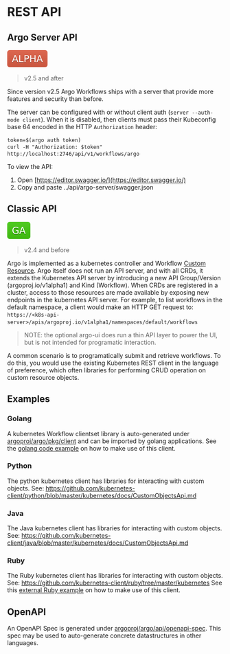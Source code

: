 # REST API

## Argo Server API

![alpha](assets/alpha.svg)

> v2.5 and after

Since version v2.5 Argo Workflows ships with a server that provide more features and security than before.

The server can be configured with or without client auth (`server --auth-mode client`). When it is disabled, then clients must pass their Kubeconfig base 64 encoded in the HTTP `Authorization` header:

```
token=$(argo auth token)
curl -H "Authorization: $token" http://localhost:2746/api/v1/workflows/argo
```

To view the API:
 
1. Open [https://editor.swagger.io/](https://editor.swagger.io/)
2. Copy and paste ../api/argo-server/swagger.json

## Classic API

![ga](assets/ga.svg)

> v2.4 and before

Argo is implemented as a kubernetes controller and Workflow [Custom Resource](https://kubernetes.io/docs/concepts/extend-kubernetes/api-extension/custom-resources/).
Argo itself does not run an API server, and with all CRDs, it extends the Kubernetes API server by
introducing a new API Group/Version (argoproj.io/v1alpha1) and Kind (Workflow). When CRDs are
registered in a cluster, access to those resources are made available by exposing new endpoints in
the kubernetes API server. For example, to list workflows in the default namespace, a client would
make an HTTP GET request to: `https://<k8s-api-server>/apis/argoproj.io/v1alpha1/namespaces/default/workflows`

> NOTE: the optional argo-ui does run a thin API layer to power the UI, but is not intended for
  programatic interaction.

A common scenario is to programatically submit and retrieve workflows. To do this, you would use the
existing Kubernetes REST client in the language of preference, which often libraries for performing
CRUD operation on custom resource objects.

## Examples

### Golang 

A kubernetes Workflow clientset library is auto-generated under [argoproj/argo/pkg/client](https://git.code.oa.com/henrylwang/argo/tree/master/pkg/client) and can be imported by golang
applications. See the [golang code example](../examples/example-golang/main.go) on how to make use of this client.

### Python
The python kubernetes client has libraries for interacting with custom objects. See: https://github.com/kubernetes-client/python/blob/master/kubernetes/docs/CustomObjectsApi.md


### Java
The Java kubernetes client has libraries for interacting with custom objects. See:
https://github.com/kubernetes-client/java/blob/master/kubernetes/docs/CustomObjectsApi.md

### Ruby
The Ruby kubernetes client has libraries for interacting with custom objects. See:
https://github.com/kubernetes-client/ruby/tree/master/kubernetes
See this [external Ruby example](https://github.com/fischerjulian/argo_workflows_ruby_example) on how to make use of this client.

## OpenAPI

An OpenAPI Spec is generated under [argoproj/argo/api/openapi-spec](https://git.code.oa.com/henrylwang/argo/blob/master/api/openapi-spec/swagger.json). This spec may be
used to auto-generate concrete datastructures in other languages.
